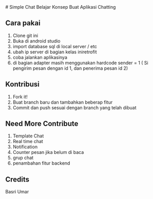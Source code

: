 <snippet>
<content>
# Simple Chat
Belajar Konsep Buat Aplikasi Chatting

## Cara pakai
1. Clone git ini
2. Buka di android studio
3. import database sql di local server / etc
4. ubah ip server di bagian kelas iniretrofit
5. coba jalankan aplikasinya
6. di bagian adapter masih menggunakan hardcode sender = 1 ( Si pengirim pesan dengan id 1, dan penerima pesan id 2)

## Kontribusi
1. Fork it!
2. Buat branch baru dan tambahkan beberap fitur
3. Commit dan push sesuai dengan branch yang telah dibuat
## Need More Contribute
1. Template Chat
2. Real time chat 
3. Notification 
4. Counter pesan jika belum di baca
5. grup chat
6. penambahan fitur backend




## Credits
Basri Umar
</content>
</snippet>
